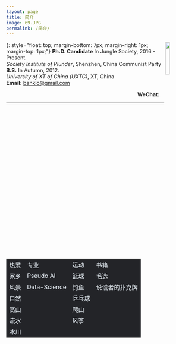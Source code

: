 ```yaml
---
layout: page
title: 简介
image: 69.JPG
permalink: /简介/
---
```


<img src="https://s3.ax1x.com/2020/12/23/rsXKYD.jpg" align="right" width="15%">{: style="float: top; margin-bottom: 7px; margin-right: 1px; margin-top: 1px;"}
**Ph.D. Candidate** In Jungle Society, 2016 - Present.<br>
*Society Institute of Plunder*, Shenzhen, China Communist Party <br>
**B.S.** In Autumn,  2012. <br>
*University of XT of China (UXTC)*, XT, China <br>
**Email:** banklc@gmail.com <br>
**<p align="right">WeChat:&nbsp;&nbsp;&nbsp;&nbsp;</p>**
  
---
<div style=" border-collapse: collapse; border: none;" >
<table frame=void border=0 align=center style="color:aliceblue;">
    <tr><td bgcolor="#232428">热爱</td><td bgcolor="#232428">专业</td><td bgcolor="#232428">运动</td><td bgcolor="#232428">书籍</td></tr>
    <tr><td bgcolor="#232428">家乡</td><td bgcolor="#232428">Pseudo AI</td><td bgcolor="#232428">篮球</td><td bgcolor="#232428">毛选</td></tr>
    <tr><td bgcolor="#232428">风景</td><td bgcolor="#232428">Data-Science</td><td bgcolor="#232428">钓鱼</td><td bgcolor="#232428">说谎者的扑克牌</td></tr>
    <tr><td bgcolor="#232428">自然</td><td bgcolor="#232428"> </td><td bgcolor="#232428">乒乓球</td><td bgcolor="#232428"> </td></tr>
    <tr><td bgcolor="#232428">高山</td><td bgcolor="#232428"> </td><td bgcolor="#232428">爬山</td><td bgcolor="#232428"> </td></tr>
    <tr><td bgcolor="#232428">流水</td><td bgcolor="#232428"> </td><td bgcolor="#232428">风筝</td><td bgcolor="#232428"> </td></tr>
    <tr><td bgcolor="#232428">冰川</td><td bgcolor="#232428"> </td><td bgcolor="#232428"> </td><td bgcolor="#232428"> </td></tr> 
</table>
</div>
